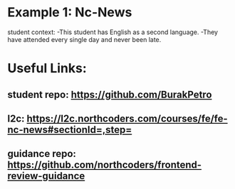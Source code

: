 # Example 1: Nc-News

student context:
-This student has English as a second language.
-They have attended every single day and never been late.

# Useful Links:
## student repo: https://github.com/BurakPetro
## l2c: https://l2c.northcoders.com/courses/fe/fe-nc-news#sectionId=,step=
## guidance repo: https://github.com/northcoders/frontend-review-guidance
